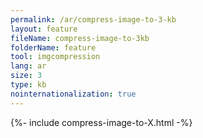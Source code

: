 ```yaml
---
permalink: /ar/compress-image-to-3-kb
layout: feature
fileName: compress-image-to-3kb
folderName: feature
tool: imgcompression
lang: ar
size: 3
type: kb
nointernationalization: true
---
```

{%- include compress-image-to-X.html -%}
      